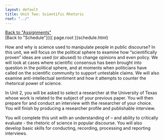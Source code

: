 ```yaml
---
layout: default
title: Unit Two: Scientific Rhetoric
root: "../"
---
```

[Back to "Assignments"](index.html)  
[Back to "Schedule"]({{ page.root }}schedule.html)  

How and why is science used to manipulate people in public discourse? In this unit, we will focus on the political sphere to examine how “scientifically proven” ideas are used (or abused) to change opinions and even policy. We will look at cases where scientific consensus has been brought into question in the political sphere, and at moments when politicians have called on the scientific community to support untestable claims. We will also examine anti-intellectual sentiment and how it attempts to counter the rhetorical power of science.  

In Unit 2, you will be asked to select a researcher at the University of Texas whose work is related to the subject of your previous paper. You will then prepare for and conduct an interview with the researcher of your choice. You will finish by producing a researcher profile and publishable interview.  

You will complete this unit with an understanding of – and ability to critically evaluate - the rhetoric of science in popular discourse. You will also develop basic skills for conducting, recording, processing and reporting interviews.   


